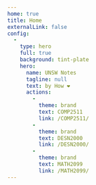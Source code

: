 ```yaml
---
home: true
title: Home
externalLink: false
config:
  -
    type: hero
    full: true
    background: tint-plate
    hero:
      name: UNSW Notes
      tagline: null
      text: by How ❤️
      actions:
        -
          theme: brand
          text: COMP2511
          link: /COMP2511/
        -
          theme: brand
          text: DESN2000
          link: /DESN2000/
        -
          theme: brand
          text: MATH2099
          link: /MATH2099/
---
```


